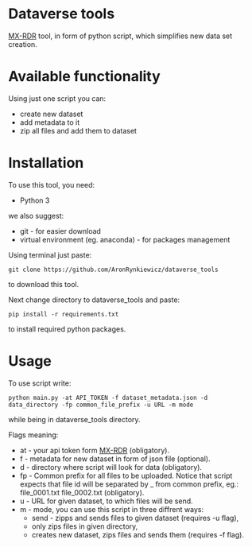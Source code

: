 # Dataverse tools
[MX-RDR](https://mxrdr.icm.edu.pl/) tool, in form of python script, which simplifies new data set creation.

# Available functionality
Using just one script you can:
* create new dataset
* add metadata to it
* zip all files and add them to dataset
<!--- * add JPEG file from first diffraction image --->

# Installation
To use this tool, you need:
* Python 3
<!--- * [adxv](https://www.scripps.edu/tainer/arvai/adxv.html) - for diffraction image creation --->

we also suggest:
* git - for easier download
* virtual environment (eg. anaconda) - for packages management

Using terminal just paste:
```console
git clone https://github.com/AronRynkiewicz/dataverse_tools
```
to download this tool.

Next change directory to dataverse_tools and paste:
```console
pip install -r requirements.txt
```
to install required python packages.

# Usage
To use script write:
```console
python main.py -at API_TOKEN -f dataset_metadata.json -d data_directory -fp common_file_prefix -u URL -m mode
```
while being in dataverse_tools directory.

Flags meaning:
* at - your api token form [MX-RDR](https://mxrdr.icm.edu.pl/) (obligatory).
* f - metadata for new dataset in form of json file (optional).
* d - directory where script will look for data (obligatory).
* fp - Common prefix for all files to be uploaded. Notice that script expects that file id will be separated by _ from common prefix, eg.: file_0001.txt file_0002.txt (obligatory).
* u - URL for given dataset, to which files will be send.
* m - mode, you can use this script in three diffrent ways:
    * send - zipps and sends files to given dataset (requires -u flag),
    * only zips files in given directory,
    * creates new dataset, zips files and sends them (requires -f flag).

